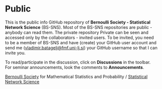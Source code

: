# Public
This is the public info GitHub repository of **Bernoulli Society - Statistical Network Science** (BS-SNS). Most of the BS-SNS repositories are public - anybody can read them. The private repository Private can be seen and accessed only by the collaborators - invited users. To be invited, you need to be a member of BS-SNS and have (create) your GitHub user account and send  me (vladimir.batagelj@fmf.uni-lj.si) your GitHub username so that I can invite you.

To read/participate in the discussion, click on **Discussions** in the toolbar. For seminar announcements, look the comments to **Announcements**.

[Bernoulli Society](https://bernoullisociety.org/) for Mathematical Statistics and Probability /
[Statistical Network Science](https://bernoullisociety.org/who-is-who/53-general/337-statistical-network-science-committee)
